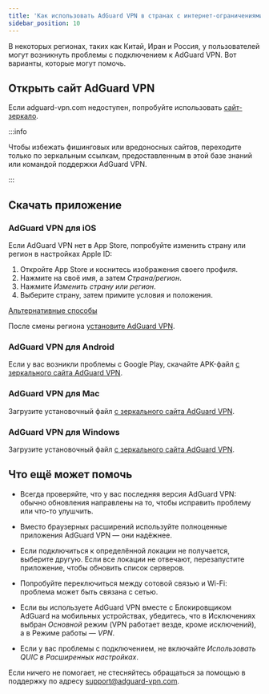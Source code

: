 ```yaml
---
title: 'Как использовать AdGuard VPN в странах с интернет-ограничениями'
sidebar_position: 10
---
```


В некоторых регионах, таких как Китай, Иран и Россия, у пользователей могут возникнуть проблемы с подключением к AdGuard VPN. Вот варианты, которые могут помочь.

## Открыть сайт AdGuard VPN

Если adguard-vpn.com недоступен, попробуйте использовать [сайт-зеркало](https://adguardvpn-help.com/).

:::info

Чтобы избежать фишинговых или вредоносных сайтов, переходите только по зеркальным ссылкам, предоставленным в этой базе знаний или командой поддержки AdGuard VPN.

:::

## Скачать приложение

### AdGuard VPN для iOS

Если AdGuard VPN нет в App Store, попробуйте изменить страну или регион в настройках Apple ID:

1. Откройте App Store и коснитесь изображения своего профиля.
1. Нажмите на своё имя, а затем *Страна/регион*.
1. Нажмите *Изменить страну или регион*.
1. Выберите страну, затем примите условия и положения.

[Альтернативные способы](https://support.apple.com/ru-ru/HT201389)

После смены региона [установите AdGuard VPN](https://apps.apple.com/us/app/adguard-vpn-unlimited-fast/id1525373602).

### AdGuard VPN для Android

Если у вас возникли проблемы с Google Play, скачайте APK-файл [с зеркального сайта AdGuard VPN](https://adguardvpn-help.com/android/overview.html).

### AdGuard VPN для Mac

Загрузите установочный файл [с зеркального сайта AdGuard VPN](https://adguardvpn-help.com/windows/overview.html).

### AdGuard VPN для Windows

Загрузите установочный файл [с зеркального сайта AdGuard VPN](https://adguardvpn-help.com/mac/overview.html).

## Что ещё может помочь

- Всегда проверяйте, что у вас последняя версия AdGuard VPN: обычно обновления направлены на то, чтобы исправить проблему или что-то улушчить.

- Вместо браузерных расширений используйте полноценные приложения AdGuard VPN — они надёжнее.

- Если подключиться к определённой локации не получается, выберите другую. Если все локации не отвечают, перезапустите приложение, чтобы обновить список серверов.

- Попробуйте переключиться между сотовой связью и Wi-Fi: проблема может быть связана с сетью.

- Если вы используете AdGuard VPN вместе с Блокировщиком AdGuard на мобильных устройствах, убедитесь, что в Исключениях выбран *Основной* режим (VPN работает везде, кроме исключений), а в Режиме работы — *VPN*.

- Если у вас проблемы с подключением, не включайте *Использовать QUIC* *в Расширенных настройках*.

Если ничего не помогает, не стесняйтесь обращаться за помощью в поддержку по адресу support@adguard-vpn.com.
